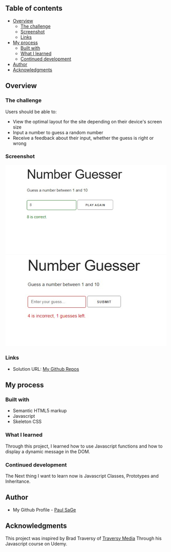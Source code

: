 
## Table of contents

- [Overview](#overview)
  - [The challenge](#the-challenge)
  - [Screenshot](#screenshot)
  - [Links](#links)
- [My process](#my-process)
  - [Built with](#built-with)
  - [What I learned](#what-i-learned)
  - [Continued development](#continued-development)
- [Author](#author)
- [Acknowledgments](#acknowledgments)

## Overview

### The challenge

Users should be able to:

- View the optimal layout for the site depending on their device's screen size
- Input a number to guess a random number
- Receive a feedback about their input, whether the guess is right or wrong

### Screenshot

![Number Guesser - Correct answer](number%20guesser-correct.jpg)
![Number Guesser - Incorrect answer](number%20guesser-incorrect.jpg)

### Links

- Solution URL: [My Github Repos](https://github.com/SageKyle?tab=repositories)

## My process

### Built with

- Semantic HTML5 markup
- Javascript
- Skeleton CSS

### What I learned

Through this project, I learned how to use Javascript functions and how to display a dynamic message in the DOM.


### Continued development

The Next thing I want to learn now is Javascript Classes, Prototypes and Inheritance.

## Author

- My Github Profile - [Paul SaGe](https://github.com/SageKyle)

## Acknowledgments

This project was inspired by Brad Traversy of [Traversy Media](traversymedia.com) Through his Javascript course on Udemy.